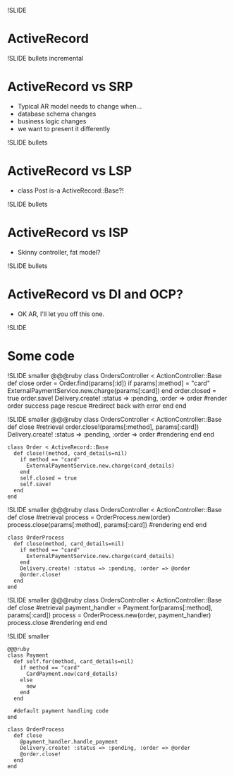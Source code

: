!SLIDE 
# **ActiveRecord** #

!SLIDE bullets incremental
# ActiveRecord vs SRP #
* Typical AR model needs to change when...
* database schema changes
* business logic changes
* we want to present it differently

!SLIDE bullets
# ActiveRecord vs LSP #
* class Post is-a ActiveRecord::Base?!

!SLIDE bullets
# ActiveRecord vs ISP #
* Skinny controller, fat model?

!SLIDE bullets
# ActiveRecord vs DI and OCP? #
* OK AR, I'll let you off this one.

!SLIDE
# Some code #

!SLIDE smaller
    @@@ruby
    class OrdersController < ActionController::Base
      def close
        order = Order.find(params[:id])
        if params[:method] = "card"
          ExternalPaymentService.new.charge(params[:card])
        end
        order.closed = true
        order.save!
        Delivery.create! :status => :pending,
                         :order => order
        #render order success page
      rescue
        #redirect back with error
      end
    end

!SLIDE smaller
    @@@ruby
    class OrdersController < ActionController::Base
      def close
        #retrieval
        order.close!(params[:method], params[:card])
        Delivery.create! :status => :pending,
                         :order => order
        #rendering
      end
    end

    class Order < ActiveRecord::Base
      def close!(method, card_details=nil)
        if method == "card"
          ExternalPaymentService.new.charge(card_details)
        end
        self.closed = true
        self.save!
      end
    end

!SLIDE smaller
    @@@ruby
    class OrdersController < ActionController::Base
      def close
        #retrieval
        process = OrderProcess.new(order)
        process.close(params[:method], params[:card])
        #rendering 
      end
    end

    class OrderProcess
      def close(method, card_details=nil)
        if method == "card"
          ExternalPaymentService.new.charge(card_details)
        end
        Delivery.create! :status => :pending, :order => @order
        @order.close!
      end
    end

!SLIDE smaller
    @@@ruby
    class OrdersController < ActionController::Base
      def close
        #retrieval
        payment_handler = Payment.for(params[:method], 
                                              params[:card])
        process = OrderProcess.new(order, payment_handler)
        process.close
        #rendering
      end
    end

!SLIDE smaller

    @@@ruby
    class Payment
      def self.for(method, card_details=nil)
        if method == "card"
          CardPayment.new(card_details)
        else
          new
        end
      end

      #default payment handling code
    end

    class OrderProcess
      def close
        @payment_handler.handle_payment
        Delivery.create! :status => :pending, :order => @order
        @order.close!
      end
    end

